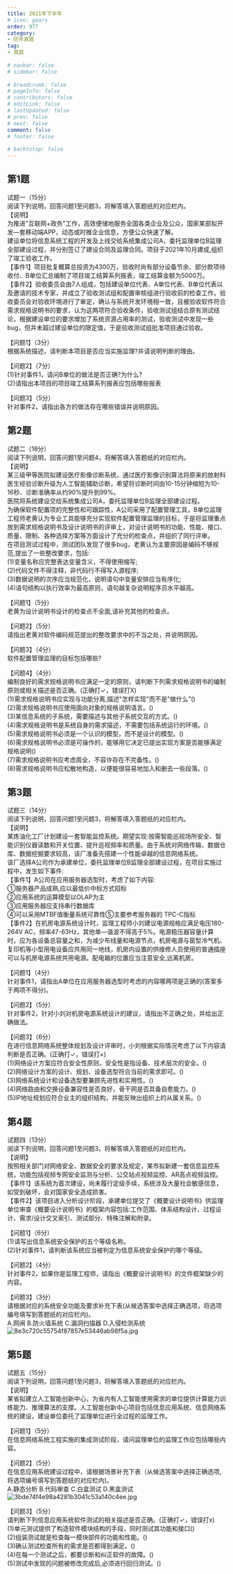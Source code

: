 ```yaml
---  
title: 2021年下半年  
# icon: gears  
order: 977  
category:  
- 历年真题  
tag:  
- 真题  
  
# navbar: false  
# sidebar: false  
  
# breadcrumb: false  
# pageInfo: false  
# contributors: false  
# editLink: false  
# lastUpdated: false  
# prev: false  
# next: false  
comment: false  
# footer: false  
  
# backtotop: false  
---  
```

## 第1题 ##

试题一（15分）  
阅读下列说明，回答问题1至问题3，将解答填入答题纸的对应栏内。  
【说明】  
为推进"互联网+政务"工作，高效便储地服务全国各类企业及公众，国家某部拟开发―套移动端APP，动态或时推企业信息，方便公众快速了解。  
建设单位将信息系统工程的开发及上线交给系统集成公司A，委托监理单位B监理全部建设过程，并分别签订了建设合同及监理合同。项目于2021年10月建成,组织了竣工验收工作。  
【事件1】项目批复概算总投资为4300万，验收时尚有部分设备节余、部分款项待收付、B单位汇总编制了项目竣工结算系列报表，竣工结算金额为5000万。  
【事件2】验收委员会由7人组成，包括建设单位代表、A单位代表、B单位代表以及邀请的技术专家，并成立了验收测试组和配置审核组进行验收前的检查工作，验收委员会对验收环境进行了审定，确认与系统开发环境相一致，且被验收软件符合需求规格说明书的要求，认为这两项符合验收条件，验收测试组结合原有测试结论，根据建设单位的要求增加了系统资源占用率的测试，验收测试中发现一些bug，但并未超过建设单位的限定值，于是验收测试组批准项目通过验收。  
  
【问题1】（3分）  
根据系统描述，请判断本项目是否应当实施监理?并请说明判断的理由。  
  
【问题2】（7分）  
(1)针对事件1，请问B单位的做法是否正确?为什么?  
(2)请指出本项目的项目竣工结算系列报表应包括哪些报表  
  
【问题3】（5分）  
针对事件2，请指出各方的做法存在哪些错误并说明原因。  


## 第2题 ##

试题二（18分）  
阅读下列说明，回答问题1至问题4，将解答填入答题纸的对应栏内。  
【说明】  
某三级甲等医院拟建设医疗影像诊断系统，通过医疗影像识别算法将原来的放射科医生经验诊断升级为人工智能辅助诊断，希望将诊断时间由10-15分钟缩短为10-16秒、诊断准确率从约90%提升到99%。  
医院将系统建设交给系统集成公司A，委托监理单位B监理全部建设过程。  
为确保软件配置项的完整性和可跟踪性，A公司采用了配置管理工具，B单位监理工程师老黄认为专业工具能够充分实现软件配置管理监理的目标，于是将监理重点放到需求规格说明书及设计说明书的评审上，对设计说明书的功能、性能、接口、质量、限制、各种选择方案等方面设计了充分的检查点，并组织了同行评审。  
在项目测试过程中，测试团队发现了很多bug，老黄认为主要原因是编码不够规范,提出了一些整改要求，包括:  
(1)变量名称应完整表达变量含义，不得使用缩写;  
(2)代码文件不得注释，非代码行不得写入源程序;  
(3)数据说明的次序应当规范化，说明语句中变量安排应当有序化;  
(4)语句结构以执行效率为最高原则，语句越复杂说明程序员水平越高。  
  
【问题1】（5分）  
老黄为设计说明书设计的检查点不全面,请补充其他的检查点。  
  
【问题2】（5分）  
请指出老黄对软件编码规范提出的整改要求中的不当之处，并说明原因。  
  
【问题3】（4分）  
软件配置管理监理的目标包括哪些?  
  
【问题4】（4分）  
编制良好的需求规格说明书应满足一定的原则，请判断下列需求规格说明书的编制原则或相关描述是否正确。(正确打✓，错误打X)  
(1)需求规格说明书应实现与功能分离,描述"怎样实现"而不是"做什么”()  
(2)需求规格说明书应使用面向对象的规格说明语言。()  
(3)某信息系统的子系统，需要描述与其他子系统交互的方式。()  
(4)需求规格说明书是系统自身的需求描述，不需要包括系统运行的环境。()  
(5)需求规格说明书必须是一个认识的模型，而不是设计的模型。()  
(6)需求规格说明书必须是可操作的，能够用它决定已提出实现方案是否能够满足规格说明()  
(7)需求规格说明书应考虑周全，不容许存在不完备性。()  
(8)需求规格说明书应松散地构造，以便能很容易地加入和删去一些段落。()  


## 第3题 ##

试题三（14分）  
阅读下列说明，回答问题1至问题3，将解答填入答题纸的对应栏内。  
【说明】  
某炼油化工厂计划建设一套智能监控系统。期望实现:按需智能巡视场所安全、智能识别仪器读数和开关位置、提升巡视频率和质量。由于系统对网络传输、数据仓库、数据挖掘要求较高，该厂准备先搭建一个性能卓越的信息网络系统。  
该厂选择A公司作为承建单位，委托监理单位B监理全部建设过程，在项目实施过程中，发生如下事件:  
【事件1】A公司在应用服务器选型时，考虑了如下内容:  
①服务器产品成熟,应以最低价中标方式招标  
②应用系统的运算模型以OLAP为主  
③应用服务器应支持串行数据库  
④可以采用MTBF值衡量系统可靠性⑤主要参考服务器的 TPC-C指标  
【事件2】在机房电源系统设计时，监理工程师小刘建议电源规格应满足电压180-264V AC，频率47-63Hz，其他单―谐波不得高于5%。电源稳压器容量计算时，应为各设备总容量之和，为减少布线量和电源节点，机房电源与窗型冷气机、复印机等小型用电设备应共用同一地线，机房内设置的供维修人员使用的普通插座可以与机房电源系统共用电源。配电箱的位置应当注意安全,远离机房。  
  
【问题1】（4分）  
针对事件1，请指出A单位在应用服务器选型时考虑的内容哪两项是正确的(答案多于两项不得分)。  
  
【问题2】（5分）  
针对事件2，针对小刘对机房电源系统设计的建议，请指出不正确之处，并给出正确做法。  
  
【问题3】（6分）  
在进行信息网络系统整体规划及设计评审时，小刘根据实际情况考虑了以下内容请判断是否正确。(正确打✓，错误打×)  
(1)网络设计方案应符合安全性原则，安全性是指设备、技术层次的安全。()  
(2)网络设计方案的设计、规划、设备选型符合当前的需求即可。()  
(3)网络系统设计和设备选型要兼顾先进性和实用性。()  
(4)网络路由和交换设备兼容性是否良好，骨干网是否具备自愈能力。()  
(5)IР地址规划应符合业主的组织结构，并能反映出组织上的从属关系。()  


## 第4题 ##

试题四（13分）  
阅读下列说明，回答问题1至问题3，将解答填入答题纸的对应栏内。  
【说明】  
按照相关部门对网络安全、数据安全的要求及规定，某市拟新建一套信息监控系统，功能包括视频专网安全监测与分析、公交站点视频监控、AR高点视频监控。  
【事件1】该系统为首次建设，尚未履行定级手续，系统涉及大量社会敏感信息，如受到破坏，会对国家安全造成损害。  
【事件2】该项目进入分析设计阶段，承建单位提交了《概要设计说明书》供监理单位审查《概要设计说明书》的框架内容包括:工作范围、体系结构设计、过程设计、需求/设计交叉索引、测试部分、特殊注解和附录。  
  
【问题1】（6分）  
(1)请写出信息系统安全保护的五个等级名称。  
(2)针对事件1，请判断该系统应当被判定为信息系统安全保护的哪个等级。  
  
【问题2】（4分）  
针对事件2，如果你是监理工程师，请指出《概要设计说明书》的文件框架缺少的内容。  
  
【问题3】（3分）  
请根据对应的系统安全功能及要求补充下表(从候选答案中选择正确选项，将选项编号填写到答题纸的对应栏内)。  
A.网闸 B.防火墙系统 C.漏洞扫描器 D.入侵检测系统  
![8e3c720c55754f87857e53446ab98f5a.jpg][]  


## 第5题 ##

试题五（15分）  
阅读下列说明，回答问题1至问题3，将解答填入答题纸的对应栏内。  
【说明】  
某省拟建立人工智能创新中心，为省内有人工智能使用需求的单位提供计算能力训练能力、推理算法的支撑。人工智能创新中心项目包括信息应用系统、信息网络系统的建设，建设单位委托了监理单位进行全过程的监理工作。  
  
【问题1】（5分）  
在信息网络系统工程实施的集成测试阶段，请问监理单位的监理工作应包括哪些内容。  
  
【问题2】（5分）  
在信息应用系统建设过程中，请根据场景补充下表（从候选答案中选择正确选项,将选项编号填写到答题纸的对应栏内)。  
A.静态分析 B.代码审查 C.白盒测试 D.黑盒测试  
![3bde74f4e98a4281b3041c53a140c4ee.jpg][]  
  
【问题3】（5分）  
请判断下列信息应用系统软件测试的相关描述是否正确。(正确打✓，错误打x)  
(1)单元测试提供了构造软件模块结构的手段，同时测试其功能和接口()  
(2)组装测试就是检查每一模块部件的功能和性能。()  
(3)确认测试检查所有的需求是否都得到满足。()  
(4)在每一个测试之后，都要诊断和纠正软件的故障。()  
(5)测试中发现的问题被修改完成后,必须进行回归测试。()  



[8e3c720c55754f87857e53446ab98f5a.jpg]: https://www.xkxxkx.cn/file/exam/software/信息系统监理师/案例/第4题/8e3c720c55754f87857e53446ab98f5a.jpg
[3bde74f4e98a4281b3041c53a140c4ee.jpg]: https://www.xkxxkx.cn/file/exam/software/信息系统监理师/案例/第5题/3bde74f4e98a4281b3041c53a140c4ee.jpg
